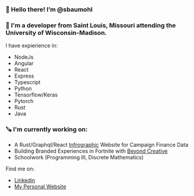 ### 👋 Hello there! I’m @sbaumohl
### 🎯 I'm a developer from Saint Louis, Missouri attending the University of Wisconsin-Madison.

I have expierience in:
- NodeJs
- Angular
- React
- Express
- Typescript
- Python
- Tensorflow/Keras
- Pytorch
- Rust
- Java

### 🪚 I'm currently working on:
- A Rust/Graphql/React [Infrographic](https://github.com/sbaumohl/CongressionalFundraisingViz) Website for Campaign Finance Data
- Building Branded Experiences in Fortnite with [Beyond Creative](https://beyondcreative.gg)
- Schoolwork (Programming III, Discrete Mathematics)

Find me on:
- [Linkedin](https://www.linkedin.com/in/sam-baumohl09/)
- [My Personal Website](https://www.sambaumohl.com/)
